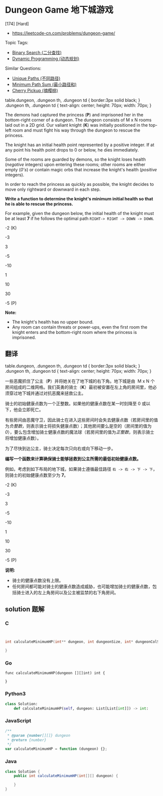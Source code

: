 # Dungeon Game 地下城游戏

[174] [Hard]

- https://leetcode-cn.com/problems/dungeon-game/

Topic Tags:

- [Binary Search (二分查找)](https://leetcode-cn.com/tag/binary-search/)
- [Dynamic Programming (动态规划)](https://leetcode-cn.com/tag/dynamic-programming/)

Similar Questions:

- [Unique Paths (不同路径)](https://leetcode-cn.com/problems/unique-paths/)
- [Minimum Path Sum (最小路径和)](https://leetcode-cn.com/problems/minimum-path-sum/)
- [Cherry Pickup (摘樱桃)](https://leetcode-cn.com/problems/cherry-pickup/)

table.dungeon, .dungeon th, .dungeon td { border:3px solid black; } .dungeon th, .dungeon td { text-align: center; height: 70px; width: 70px; }

The demons had captured the princess (**P**) and imprisoned her in the bottom-right corner of a dungeon. The dungeon consists of M x N rooms laid out in a 2D grid. Our valiant knight (**K**) was initially positioned in the top-left room and must fight his way through the dungeon to rescue the princess.

The knight has an initial health point represented by a positive integer. If at any point his health point drops to 0 or below, he dies immediately.

Some of the rooms are guarded by demons, so the knight loses health (_negative_ integers) upon entering these rooms; other rooms are either empty (_0's_) or contain magic orbs that increase the knight's health (_positive_ integers).

In order to reach the princess as quickly as possible, the knight decides to move only rightward or downward in each step.

**Write a function to determine the knight's minimum initial health so that he is able to rescue the princess.**

For example, given the dungeon below, the initial health of the knight must be at least **7** if he follows the optimal path `RIGHT-> RIGHT -> DOWN -> DOWN`.

\-2 (K)

\-3

3

\-5

\-10

1

10

30

\-5 (P)

**Note:**

- The knight's health has no upper bound.
- Any room can contain threats or power-ups, even the first room the knight enters and the bottom-right room where the princess is imprisoned.

## 翻译

table.dungeon, .dungeon th, .dungeon td { border:3px solid black; } .dungeon th, .dungeon td { text-align: center; height: 70px; width: 70px; }

一些恶魔抓住了公主（**P**）并将她关在了地下城的右下角。地下城是由  M x N 个房间组成的二维网格。我们英勇的骑士（**K**）最初被安置在左上角的房间里，他必须穿过地下城并通过对抗恶魔来拯救公主。

骑士的初始健康点数为一个正整数。如果他的健康点数在某一时刻降至 0 或以下，他会立即死亡。

有些房间由恶魔守卫，因此骑士在进入这些房间时会失去健康点数（若房间里的值为*负整数*，则表示骑士将损失健康点数）；其他房间要么是空的（房间里的值为 _0_），要么包含增加骑士健康点数的魔法球（若房间里的值为*正整数*，则表示骑士将增加健康点数）。

为了尽快到达公主，骑士决定每次只向右或向下移动一步。

**编写一个函数来计算确保骑士能够拯救到公主所需的最低初始健康点数。**

例如，考虑到如下布局的地下城，如果骑士遵循最佳路径 `右 -> 右 -> 下 -> 下`，则骑士的初始健康点数至少为 **7**。

\-2 (K)

\-3

3

\-5

\-10

1

10

30

\-5 (P)

**说明:**

- 骑士的健康点数没有上限。
- 任何房间都可能对骑士的健康点数造成威胁，也可能增加骑士的健康点数，包括骑士进入的左上角房间以及公主被监禁的右下角房间。

## solution 题解

### C

```c


int calculateMinimumHP(int** dungeon, int dungeonSize, int* dungeonColSize){

}


```

### Go

```golang
func calculateMinimumHP(dungeon [][]int) int {

}
```

### Python3

```python
class Solution:
    def calculateMinimumHP(self, dungeon: List[List[int]]) -> int:
```

### JavaScript

```javascript
/**
 * @param {number[][]} dungeon
 * @return {number}
 */
var calculateMinimumHP = function (dungeon) {};
```

### Java

```java
class Solution {
    public int calculateMinimumHP(int[][] dungeon) {

    }
}
```
